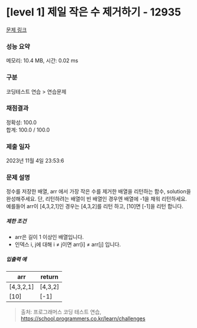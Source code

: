 # [level 1] 제일 작은 수 제거하기 - 12935 

[문제 링크](https://school.programmers.co.kr/learn/courses/30/lessons/12935?language=python3) 

### 성능 요약

메모리: 10.4 MB, 시간: 0.02 ms

### 구분

코딩테스트 연습 > 연습문제

### 채점결과

정확성: 100.0<br/>합계: 100.0 / 100.0

### 제출 일자

2023년 11월 4일 23:53:6

### 문제 설명

<p>정수를 저장한 배열, arr 에서 가장 작은 수를 제거한 배열을 리턴하는 함수, solution을 완성해주세요. 단, 리턴하려는 배열이 빈 배열인 경우엔 배열에 -1을 채워 리턴하세요. 예를들어 arr이 [4,3,2,1]인 경우는 [4,3,2]를 리턴 하고, [10]면 [-1]을 리턴 합니다.</p>

<h5>제한 조건</h5>

<ul>
<li>arr은 길이 1 이상인 배열입니다.</li>
<li>인덱스 i, j에 대해 i ≠ j이면 arr[i] ≠ arr[j] 입니다.</li>
</ul>

<h5>입출력 예</h5>
<table class="table">
        <thead><tr>
<th>arr</th>
<th>return</th>
</tr>
</thead>
        <tbody><tr>
<td>[4,3,2,1]</td>
<td>[4,3,2]</td>
</tr>
<tr>
<td>[10]</td>
<td>[-1]</td>
</tr>
</tbody>
      </table>

> 출처: 프로그래머스 코딩 테스트 연습, https://school.programmers.co.kr/learn/challenges